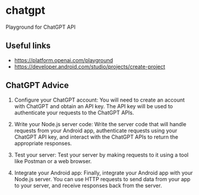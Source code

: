# chatgpt

Playground for ChatGPT API

## Useful links

- https://platform.openai.com/playground
- https://developer.android.com/studio/projects/create-project

## ChatGPT Advice

1. Configure your ChatGPT account: You will need to create an account with ChatGPT and obtain an API key. The API key will be used to authenticate your requests to the ChatGPT APIs.

2. Write your Node.js server code: Write the server code that will handle requests from your Android app, authenticate requests using your ChatGPT API key, and interact with the ChatGPT APIs to return the appropriate responses.

3. Test your server: Test your server by making requests to it using a tool like Postman or a web browser.

4. Integrate your Android app: Finally, integrate your Android app with your Node.js server. You can use HTTP requests to send data from your app to your server, and receive responses back from the server.

